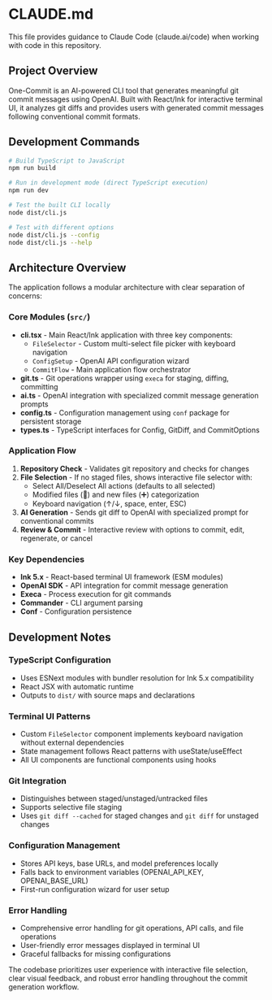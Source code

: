 # CLAUDE.md

This file provides guidance to Claude Code (claude.ai/code) when working with code in this repository.

## Project Overview

One-Commit is an AI-powered CLI tool that generates meaningful git commit messages using OpenAI. Built with React/Ink for interactive terminal UI, it analyzes git diffs and provides users with generated commit messages following conventional commit formats.

## Development Commands

```bash
# Build TypeScript to JavaScript
npm run build

# Run in development mode (direct TypeScript execution)
npm run dev

# Test the built CLI locally
node dist/cli.js

# Test with different options
node dist/cli.js --config
node dist/cli.js --help
```

## Architecture Overview

The application follows a modular architecture with clear separation of concerns:

### Core Modules (`src/`)

- **cli.tsx** - Main React/Ink application with three key components:
  - `FileSelector` - Custom multi-select file picker with keyboard navigation
  - `ConfigSetup` - OpenAI API configuration wizard  
  - `CommitFlow` - Main application flow orchestrator
- **git.ts** - Git operations wrapper using `execa` for staging, diffing, committing
- **ai.ts** - OpenAI integration with specialized commit message generation prompts
- **config.ts** - Configuration management using `conf` package for persistent storage
- **types.ts** - TypeScript interfaces for Config, GitDiff, and CommitOptions

### Application Flow

1. **Repository Check** - Validates git repository and checks for changes
2. **File Selection** - If no staged files, shows interactive file selector with:
   - Select All/Deselect All actions (defaults to all selected)
   - Modified files (📝) and new files (➕) categorization
   - Keyboard navigation (↑/↓, space, enter, ESC)
3. **AI Generation** - Sends git diff to OpenAI with specialized prompt for conventional commits
4. **Review & Commit** - Interactive review with options to commit, edit, regenerate, or cancel

### Key Dependencies

- **Ink 5.x** - React-based terminal UI framework (ESM modules)
- **OpenAI SDK** - API integration for commit message generation
- **Execa** - Process execution for git commands
- **Commander** - CLI argument parsing
- **Conf** - Configuration persistence

## Development Notes

### TypeScript Configuration
- Uses ESNext modules with bundler resolution for Ink 5.x compatibility
- React JSX with automatic runtime
- Outputs to `dist/` with source maps and declarations

### Terminal UI Patterns
- Custom `FileSelector` component implements keyboard navigation without external dependencies
- State management follows React patterns with useState/useEffect
- All UI components are functional components using hooks

### Git Integration
- Distinguishes between staged/unstaged/untracked files
- Supports selective file staging
- Uses `git diff --cached` for staged changes and `git diff` for unstaged changes

### Configuration Management
- Stores API keys, base URLs, and model preferences locally
- Falls back to environment variables (OPENAI_API_KEY, OPENAI_BASE_URL)
- First-run configuration wizard for user setup

### Error Handling
- Comprehensive error handling for git operations, API calls, and file operations
- User-friendly error messages displayed in terminal UI
- Graceful fallbacks for missing configurations

The codebase prioritizes user experience with interactive file selection, clear visual feedback, and robust error handling throughout the commit generation workflow.